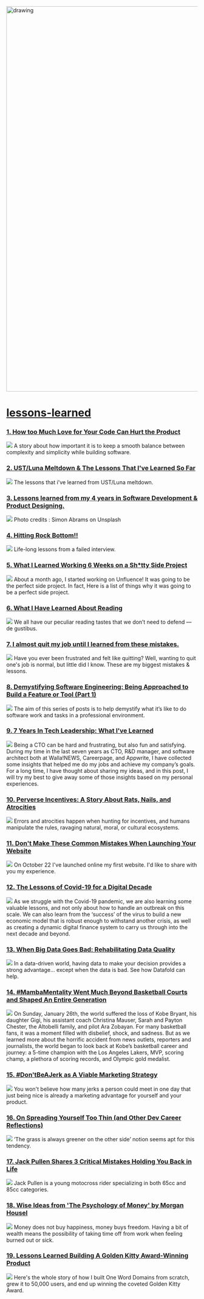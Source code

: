 <img src="https://hackernoon.com/banner-image.png" alt="drawing" width="1012"/>

# [lessons-learned](https://hackernoon.com/tagged/lessons-learned)
### [1. How too Much Love for Your Code Can Hurt the Product](https://hackernoon.com/how-too-much-love-for-your-code-can-hurt-the-product)
![](https://cdn.hackernoon.com/images/1x7gstfBXxT7txbB0NGybZQ8iLk1-ch93n6r.jpeg)
A story about how important it is to keep a smooth balance between complexity and simplicity while building software. 

### [2. UST/Luna Meltdown & The Lessons That I've Learned So Far](https://hackernoon.com/ustluna-meltdown-and-the-lessons-that-ive-learned-so-far)
![](https://cdn.hackernoon.com/images/pKzzh4EwzCay4clQYM4GPCEBAvH3-uj93le6.jpeg)
The lessons that i've learned from UST/Luna meltdown.

### [3. Lessons learned from my 4 years in Software Development & Product Designing.](https://hackernoon.com/lessons-learned-from-my-4-years-in-software-development-and-product-designing-re2723jsh)
![](https://cdn.hackernoon.com/drafts/t228h3jft.png)
Photo credits : Simon Abrams on Unsplash

### [4. Hitting Rock Bottom!!](https://hackernoon.com/hitting-rock-bottom)
![](https://cdn.hackernoon.com/images/oHaYGpi7rYQB6QnPD7GDlNXtbLR2-pj93nrv.jpeg)
Life-long lessons from a failed interview. 

### [5. What I Learned Working 6 Weeks on a Sh*tty Side Project](https://hackernoon.com/what-i-learned-working-6-weeks-on-a-shtty-side-project-gh3m3t3x)
![](https://firebasestorage.googleapis.com/v0/b/hackernoon-app.appspot.com/o/images%2FOXGE9hCjesO7PS3BCvkC3Iu3i9F2-84123qy8.jpeg?alt=media&token=374609c6-f6eb-4d03-bdd5-f0c630bd3793)
About a month ago, I started working on Unfluence! It was going to be the perfect side project. In fact, Here is a list of things why it was going to be a perfect side project.

### [6. What I Have Learned About Reading](https://hackernoon.com/what-i-have-learned-about-reading-54p35o0)
![](https://cdn.hackernoon.com/images/h5C8TqlBPZgAJEaRCkDduZqoVSp1-nlt35ed.jpeg)
We all have our peculiar reading tastes that we don’t need to defend — de gustibus.

### [7. I almost quit my job until I learned from these mistakes.](https://hackernoon.com/i-almost-quit-my-job-until-i-learned-from-these-mistakes-wr7q37k9)
![](https://hackernoon.com/images/vJZjNRXjG5OwQ3VPCR4tScyGSEC3-v24e3517.jpeg)
Have you ever been frustrated and felt like quitting? Well, wanting to quit one's job is normal, but little did I know. These are my biggest mistakes & lessons.

### [8. Demystifying Software Engineering: Being Approached to Build a Feature or Tool (Part 1)](https://hackernoon.com/demystifying-software-engineering-being-approached-to-build-a-feature-or-tool-part-1-k42f35mf)
![](https://cdn.hackernoon.com/images/ugoTV1vwcgR4mN8MMDUUN4vt6p02-fyw353p.jpeg)
The aim of this series of posts is to help demystify what it’s like to do software work and tasks in a professional environment.

### [9. 7 Years In Tech Leadership: What I've Learned](https://hackernoon.com/7-years-in-tech-leadership-what-ive-learned-azxv3xb2)
![](https://cdn.hackernoon.com/drafts/ru6332wt.png)
Being a CTO can be hard and frustrating, but also fun and satisfying. During my time in the last seven years as CTO, R&D manager, and software architect both at Walla!NEWS, Careerpage, and Appwrite, I have collected some insights that helped me do my jobs and achieve my company’s goals. For a long time, I have thought about sharing my ideas, and in this post, I will try my best to give away some of those insights based on my personal experiences.

### [10. Perverse Incentives: A Story About Rats, Nails, and Atrocities](https://hackernoon.com/perverse-incentives-a-story-about-rats-nails-and-atrocities)
![](https://cdn.hackernoon.com/images/h5C8TqlBPZgAJEaRCkDduZqoVSp1-7cb3ocd.jpeg)
Errors and atrocities happen when hunting for incentives, and humans manipulate the rules, ravaging natural, moral, or cultural ecosystems. 

### [11. Don't Make These Common Mistakes When Launching Your Website](https://hackernoon.com/dont-make-these-common-mistakes-when-launching-your-website-4kr3wlr)
![](https://firebasestorage.googleapis.com/v0/b/hackernoon-app.appspot.com/o/images%2FqHwQK7h6hChvByfKHxr3kkDQWa73-sz9m3epv.jpeg?alt=media&token=9f22c1fd-8aba-441d-8450-228657d38df9)
On October 22 I've launched online my first website. I'd like to share with you my experience.

### [12. The Lessons of Covid-19 for a Digital Decade](https://hackernoon.com/the-lessons-of-covid-19-for-a-digital-decade-u56t3ya2)
![](https://cdn.hackernoon.com/drafts/qa2f3yh3.png)
As we struggle with the Covid-19 pandemic, we are also learning some valuable lessons, and not only about how to handle an outbreak on this scale. We can also learn from the ‘success’ of the virus to build a new economic model that is robust enough to withstand another crisis, as well as creating a dynamic digital finance system to carry us through into the next decade and beyond.

### [13. When Big Data Goes Bad: Rehabilitating Data Quality](https://hackernoon.com/when-big-data-goes-bad-rehabilitating-data-quality)
![](https://cdn.hackernoon.com/images/cINIFbqqBHP6eJ0PSVZp9TroFeI3-nf937jb.jpeg)
In a data-driven world, having data to make your decision provides a strong advantage... except when the data is bad. See how Datafold can help.

### [14. #MambaMentality Went Much Beyond Basketball Courts and Shaped An Entire Generation](https://hackernoon.com/mambamentality-went-much-beyond-basketball-courts-and-shaped-an-entire-generation-mgb632o4)
![](https://cdn.hackernoon.com/drafts/vtm36pq.png)
On Sunday, January 26th, the world suffered the loss of Kobe Bryant, his daughter Gigi, his assistant coach Christina Mauser, Sarah and Payton Chester, the Altobelli family, and pilot Ara Zobayan. For many basketball fans, it was a moment filled with disbelief, shock, and sadness. But as we learned more about the horrific accident from news outlets, reporters and journalists, the world began to look back at Kobe’s basketball career and journey: a 5-time champion with the Los Angeles Lakers, MVP, scoring champ, a plethora of scoring records, and Olympic gold medalist. 

### [15. #Don'tBeAJerk as A Viable Marketing Strategy](https://hackernoon.com/how-to-not-be-a-jerk-a-marketing-strategy-2iil32d9)
![](https://cdn.hackernoon.com/drafts/8odet323o.png)
You won't believe how many jerks a person could meet in one day that just being nice is already a marketing advantage for yourself and your product.

### [16. On Spreading Yourself Too Thin (and Other Dev Career Reflections) ](https://hackernoon.com/on-spreading-yourself-too-thin-and-other-dev-career-reflections-qs4s33t3)
![](https://cdn.hackernoon.com/images/jFj3bsoNZqQMwzM9hbdu76UVvDI2-1q1y3394.png)
‘The grass is always greener on the other side’ notion seems apt for this tendency.

### [17. Jack Pullen Shares 3 Critical Mistakes Holding You Back in Life](https://hackernoon.com/jack-pullen-shares-3-critical-mistakes-holding-you-back-in-life)
![](https://cdn.hackernoon.com/images/KeDblQc5T9fXfMbd1HY6YsXdKqM2-4y930x4.jpeg)
Jack Pullen is a young motocross rider specializing in both 65cc and 85cc categories. 

### [18. Wise Ideas from 'The Psychology of Money' by Morgan Housel](https://hackernoon.com/wise-ideas-from-the-psychology-of-money-by-morgan-housel)
![](https://cdn.hackernoon.com/images/h5C8TqlBPZgAJEaRCkDduZqoVSp1-91037wl.jpeg)
Money does not buy happiness, money buys freedom. Having a bit of wealth means the possibility of taking time off from work when feeling burned out or sick.


### [19. Lessons Learned Building A Golden Kitty Award-Winning Product](https://hackernoon.com/lessons-learned-building-a-golden-kitty-award-winning-product-1sr35ws)
![](https://cdn.hackernoon.com/images/2F8boa834jeqegyuJLmC8ZTBEci1-qy5o3200.jpeg)
Here's the whole story of how I built One Word Domains from scratch, grew it to 50,000 users, and end up winning the coveted Golden Kitty Award.

